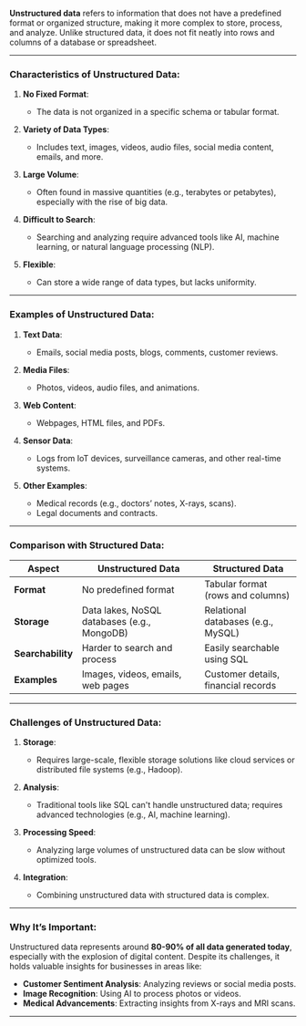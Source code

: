 **Unstructured data** refers to information that does not have a predefined format or organized structure, making it more complex to store, process, and analyze. Unlike structured data, it does not fit neatly into rows and columns of a database or spreadsheet.

---

### **Characteristics of Unstructured Data**:
1. **No Fixed Format**:
   - The data is not organized in a specific schema or tabular format.
   
2. **Variety of Data Types**:
   - Includes text, images, videos, audio files, social media content, emails, and more.

3. **Large Volume**:
   - Often found in massive quantities (e.g., terabytes or petabytes), especially with the rise of big data.

4. **Difficult to Search**:
   - Searching and analyzing require advanced tools like AI, machine learning, or natural language processing (NLP).

5. **Flexible**:
   - Can store a wide range of data types, but lacks uniformity.

---

### **Examples of Unstructured Data**:
1. **Text Data**:
   - Emails, social media posts, blogs, comments, customer reviews.
   
2. **Media Files**:
   - Photos, videos, audio files, and animations.

3. **Web Content**:
   - Webpages, HTML files, and PDFs.

4. **Sensor Data**:
   - Logs from IoT devices, surveillance cameras, and other real-time systems.

5. **Other Examples**:
   - Medical records (e.g., doctors’ notes, X-rays, scans).
   - Legal documents and contracts.

---

### **Comparison with Structured Data**:
| **Aspect**             | **Unstructured Data**                     | **Structured Data**                       |
|-------------------------|-------------------------------------------|-------------------------------------------|
| **Format**             | No predefined format                      | Tabular format (rows and columns)         |
| **Storage**            | Data lakes, NoSQL databases (e.g., MongoDB)| Relational databases (e.g., MySQL)        |
| **Searchability**      | Harder to search and process               | Easily searchable using SQL               |
| **Examples**           | Images, videos, emails, web pages          | Customer details, financial records       |

---

### **Challenges of Unstructured Data**:
1. **Storage**:
   - Requires large-scale, flexible storage solutions like cloud services or distributed file systems (e.g., Hadoop).
   
2. **Analysis**:
   - Traditional tools like SQL can't handle unstructured data; requires advanced technologies (e.g., AI, machine learning).
   
3. **Processing Speed**:
   - Analyzing large volumes of unstructured data can be slow without optimized tools.

4. **Integration**:
   - Combining unstructured data with structured data is complex.

---

### **Why It’s Important**:
Unstructured data represents around **80-90% of all data generated today**, especially with the explosion of digital content. Despite its challenges, it holds valuable insights for businesses in areas like:
- **Customer Sentiment Analysis**: Analyzing reviews or social media posts.
- **Image Recognition**: Using AI to process photos or videos.
- **Medical Advancements**: Extracting insights from X-rays and MRI scans.

---